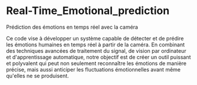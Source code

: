 # Real-Time_Emotional_prediction
Prédiction des émotions en temps réel avec la caméra

Ce code vise à développer un système capable de détecter et de prédire les émotions humaines en temps réel à partir de la caméra. 
En combinant des techniques avancées de traitement du signal, de vision par ordinateur et d'apprentissage automatique, 
notre objectif est de créer un outil puissant et polyvalent qui peut non seulement reconnaître les émotions de manière précise,
mais aussi anticiper les fluctuations émotionnelles avant même qu'elles ne se produisent.
